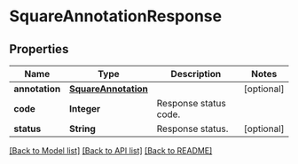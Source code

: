 
# SquareAnnotationResponse


## Properties
Name | Type | Description | Notes
------------ | ------------- | ------------- | -------------
**annotation** | [**SquareAnnotation**](SquareAnnotation.md) |  | [optional]
**code** | **Integer** | Response status code. | 
**status** | **String** | Response status. | [optional]


[[Back to Model list]](../../README.md#documentation-for-models) [[Back to API list]](../../README.md#documentation-for-api-endpoints) [[Back to README]](../../README.md)


